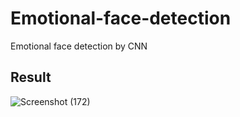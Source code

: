 # Emotional-face-detection
Emotional face detection by CNN 

## Result

![Screenshot (172)](https://github.com/AHMEDsaba3/Emotional-face-detection/assets/93704426/b74a9e30-a948-4f48-bd65-b8a38190c8d2)

